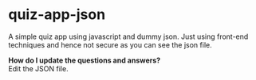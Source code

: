 # quiz-app-json
A simple quiz app using javascript and dummy json. Just using front-end techniques and hence not secure as you can see the json file.  
  
  **How do I update the questions and answers?**  
Edit the JSON file.
